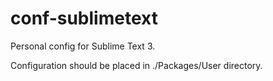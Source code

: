 # conf-sublimetext
Personal config for Sublime Text 3.

Configuration should be placed in ./Packages/User directory.